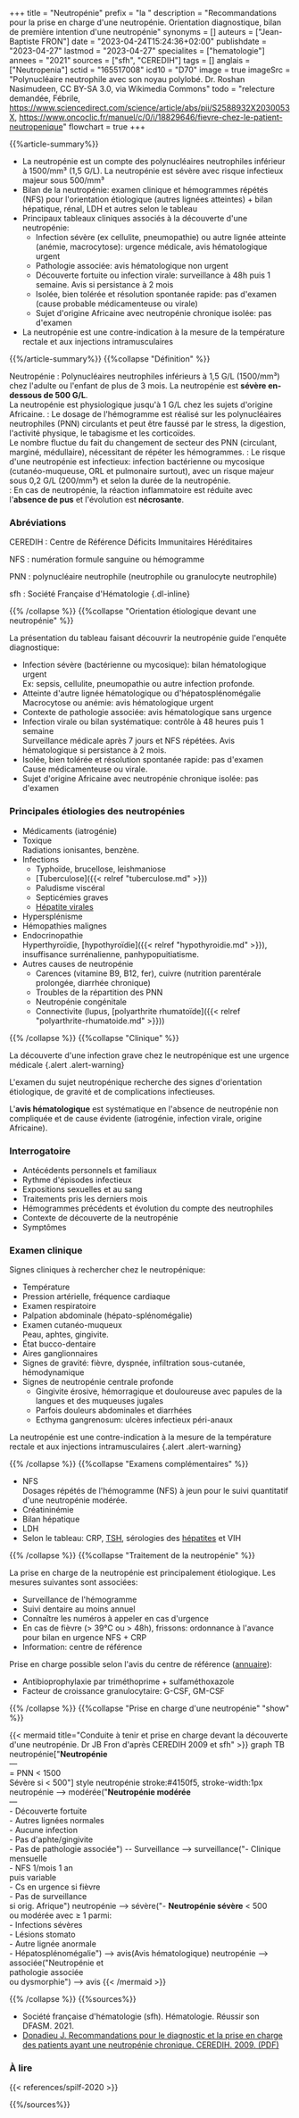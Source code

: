 +++
title = "Neutropénie"
prefix = "la "
description = "Recommandations pour la prise en charge d'une neutropénie. Orientation diagnostique, bilan de première intention d'une neutropénie"
synonyms = []
auteurs = ["Jean-Baptiste FRON"]
date = "2023-04-24T15:24:36+02:00"
publishdate = "2023-04-27"
lastmod = "2023-04-27"
specialites = ["hematologie"]
annees = "2021"
sources = ["sfh", "CEREDIH"]
tags = []
anglais = ["Neutropenia"]
sctid = "165517008"
icd10 = "D70"
image = true
imageSrc = "Polynucléaire neutrophile avec son noyau polylobé. Dr. Roshan Nasimudeen, CC BY-SA 3.0, via Wikimedia Commons"
todo = "relecture demandée, Fébrile, https://www.sciencedirect.com/science/article/abs/pii/S2588932X2030053X, https://www.oncoclic.fr/manuel/c/0/i/18829646/fievre-chez-le-patient-neutropenique"
flowchart = true
+++

{{%article-summary%}}

- La neutropénie est un compte des polynucléaires neutrophiles inférieur à 1500/mm³ (1,5 G/L). La neutropénie est sévère avec risque infectieux majeur sous 500/mm³
- Bilan de la neutropénie: examen clinique et hémogrammes répétés (NFS) pour l'orientation étiologique (autres lignées atteintes) + bilan hépatique, rénal, LDH et autres selon le tableau
- Principaux tableaux cliniques associés à la découverte d'une neutropénie:
  - Infection sévère (ex cellulite, pneumopathie) ou autre lignée atteinte (anémie, macrocytose): urgence médicale, avis hématologique urgent
  - Pathologie associée: avis hématologique non urgent
  - Découverte fortuite ou infection virale: surveillance à 48h puis 1 semaine. Avis si persistance à 2 mois
  - Isolée, bien tolérée et résolution spontanée rapide: pas d'examen (cause probable médicamenteuse ou virale)
  - Sujet d'origine Africaine avec neutropénie chronique isolée: pas d'examen
- La neutropénie est une contre-indication à la mesure de la température rectale et aux injections intramusculaires

{{%/article-summary%}}
{{%collapse "Définition" %}}

Neutropénie
: Polynucléaires neutrophiles inférieurs à 1,5 G/L (1500/mm³) chez l'adulte ou l'enfant de plus de 3 mois. La neutropénie est **sévère en-dessous de 500 G/L**.  
La neutropénie est physiologique jusqu'à 1 G/L chez les sujets d'origine Africaine.
: Le dosage de l'hémogramme est réalisé sur les polynucléaires neutrophiles (PNN) circulants et peut être faussé par le stress, la digestion, l'activité physique, le tabagisme et les corticoïdes.  
Le nombre fluctue du fait du changement de secteur des PNN (circulant, marginé, médullaire), nécessitant de répéter les hémogrammes.
: Le risque d'une neutropénie est infectieux: infection bactérienne ou mycosique (cutanéo-muqueuse, ORL et pulmonaire surtout), avec un risque majeur sous 0,2 G/L (200/mm³) et selon la durée de la neutropénie.  
: En cas de neutropénie, la réaction inflammatoire est réduite avec l'**absence de pus** et l'évolution est **nécrosante**.

### Abréviations

CEREDIH
: Centre de Référence Déficits Immunitaires Héréditaires

NFS
: numération formule sanguine ou hémogramme

PNN
: polynucléaire neutrophile (neutrophile ou granulocyte neutrophile)

sfh
: Société Française d'Hématologie
{.dl-inline}

{{% /collapse %}}
{{%collapse "Orientation étiologique devant une neutropénie" %}}

La présentation du tableau faisant découvrir la neutropénie guide l'enquête diagnostique:

- Infection sévère (bactérienne ou mycosique): bilan hématologique urgent  
  Ex: sepsis, cellulite, pneumopathie ou autre infection profonde.
- Atteinte d'autre lignée hématologique ou d'hépatosplénomégalie  
  Macrocytose ou anémie: avis hématologique urgent
- Contexte de pathologie associée: avis hématologique sans urgence
- Infection virale ou bilan systématique: contrôle à 48 heures puis 1 semaine  
  Surveillance médicale après 7 jours et NFS répétées. Avis hématologique si persistance à 2 mois.
- Isolée, bien tolérée et résolution spontanée rapide: pas d'examen  
  Cause médicamenteuse ou virale.
- Sujet d'origine Africaine avec neutropénie chronique isolée: pas d'examen

### Principales étiologies des neutropénies

- Médicaments (iatrogénie)
- Toxique  
  Radiations ionisantes, benzène.
- Infections
  - Typhoïde, brucellose, leishmaniose
  - [Tuberculose]({{< relref "tuberculose.md" >}})
  - Paludisme viscéral
  - Septicémies graves
  - [Hépatite virales](/tags/hepatite/)
- Hypersplénisme
- Hémopathies malignes
- Endocrinopathie  
  Hyperthyroïdie, [hypothyroïdie]({{< relref "hypothyroidie.md" >}}), insuffisance surrénalienne, panhypopuitiatisme.
- Autres causes de neutropénie
  - Carences (vitamine B9, B12, fer), cuivre (nutrition parentérale prolongée, diarrhée chronique)
  - Troubles de la répartition des PNN
  - Neutropénie congénitale
  - Connectivite (lupus, [polyarthrite rhumatoïde]({{< relref "polyarthrite-rhumatoide.md" >}}))

{{% /collapse %}}
{{%collapse "Clinique" %}}

La découverte d'une infection grave chez le neutropénique est une urgence médicale
{.alert .alert-warning}

L'examen du sujet neutropénique recherche des signes d'orientation étiologique, de gravité et de complications infectieuses.

L'**avis hématologique** est systématique en l'absence de neutropénie non compliquée et de cause évidente (iatrogénie, infection virale, origine Africaine).

### Interrogatoire

- Antécédents personnels et familiaux
- Rythme d'épisodes infectieux
- Expositions sexuelles et au sang
- Traitements pris les derniers mois
- Hémogrammes précédents et évolution du compte des neutrophiles
- Contexte de découverte de la neutropénie
- Symptômes

### Examen clinique

Signes cliniques à rechercher chez le neutropénique:

- Température
- Pression artérielle, fréquence cardiaque
- Examen respiratoire
- Palpation abdominale (hépato-splénomégalie)
- Examen cutanéo-muqueux  
  Peau, aphtes, gingivite.
- État bucco-dentaire
- Aires ganglionnaires
- Signes de gravité: fièvre, dyspnée, infiltration sous-cutanée, hémodynamique
- Signes de neutropénie centrale profonde
  - Gingivite érosive, hémorragique et douloureuse avec papules de la langues et des muqueuses jugales
  - Parfois douleurs abdominales et diarrhées
  - Ecthyma gangrenosum: ulcères infectieux péri-anaux

La neutropénie est une contre-indication à la mesure de la température rectale et aux injections intramusculaires
{.alert .alert-warning}

{{% /collapse %}}
{{%collapse "Examens complémentaires" %}}

- NFS  
  Dosages répétés de l'hémogramme (NFS) à jeun pour le suivi quantitatif d'une neutropénie modérée.
- Créatininémie
- Bilan hépatique
- LDH
- Selon le tableau: CRP, [TSH](/tags/tsh/), sérologies des [hépatites](/tags/hepatite/) et VIH

{{% /collapse %}}
{{%collapse "Traitement de la neutropénie" %}}

La prise en charge de la neutropénie est principalement étiologique. Les mesures suivantes sont associées:

- Surveillance de l'hémogramme
- Suivi dentaire au moins annuel
- Connaître les numéros à appeler en cas d'urgence
- En cas de fièvre (> 39°C ou > 48h), frissons: ordonnance à l'avance pour bilan en urgence NFS + CRP
- Information: centre de référence

Prise en charge possible selon l'avis du centre de référence ([annuaire](https://www.ceredih.fr/locations/centers)):

- Antibioprophylaxie par triméthoprime + sulfaméthoxazole
- Facteur de croissance granulocytaire: G-CSF, GM-CSF

{{% /collapse %}}
{{%collapse "Prise en charge d'une neutropénie" "show" %}}

{{< mermaid title="Conduite à tenir et prise en charge devant la découverte d'une neutropénie. Dr JB Fron d'après CEREDIH 2009 et sfh" >}}
graph TB
  neutropénie["<b>Neutropénie</b><br>—<br>= PNN &lt; 1500<br>Sévère si &lt; 500"]
  style neutropénie stroke:#4150f5, stroke-width:1px
  neutropénie --> modérée("<b>Neutropénie modérée</b><br>—<br>- Découverte fortuite<br>- Autres lignées normales<br>- Aucune infection<br>- Pas d'aphte/gingivite<br>- Pas de pathologie associée") -- Surveillance --> surveillance("- Clinique mensuelle<br>- NFS 1/mois 1 an<br>puis variable<br>- Cs en urgence si fièvre<br>- Pas de surveillance<br>si orig. Afrique")
  neutropénie --> sévère("- <b>Neutropénie sévère</b> &lt; 500<br>ou modérée avec ≥ 1 parmi:<br>- Infections sévères<br>- Lésions stomato<br>- Autre lignée anormale<br>- Hépatosplénomégalie") --> avis(Avis hématologique)
  neutropénie --> associée("Neutropénie et<br>pathologie associée<br>ou dysmorphie") --> avis
{{< /mermaid >}}

{{% /collapse %}}
{{%sources%}}

- Société française d'hématologie (sfh). Hématologie. Réussir son DFASM. 2021.
- [Donadieu J. Recommandations pour le diagnostic et la prise en charge des patients ayant une neutropénie chronique. CEREDIH. 2009. (PDF)](https://www.ceredih.fr/uploads/Recos-neutro_immuno-long_v4.pdf)

### À lire

{{< references/spilf-2020 >}}

{{%/sources%}}
